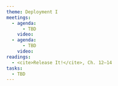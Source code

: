 ```yaml
---
theme: Deployment I
meetings:
  - agenda:
      - TBD
    video:
  - agenda:
      - TBD
    video:
readings:
  - <cite>Release It!</cite>, Ch. 12–14
tasks:
  - TBD
---
```

